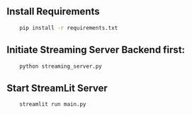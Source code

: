 ## Install Requirements
```bash
    pip install -r requirements.txt
```

## Initiate Streaming Server Backend first:
```bash
    python streaming_server.py
```

## Start StreamLit Server
```bash
    streamlit run main.py
```
